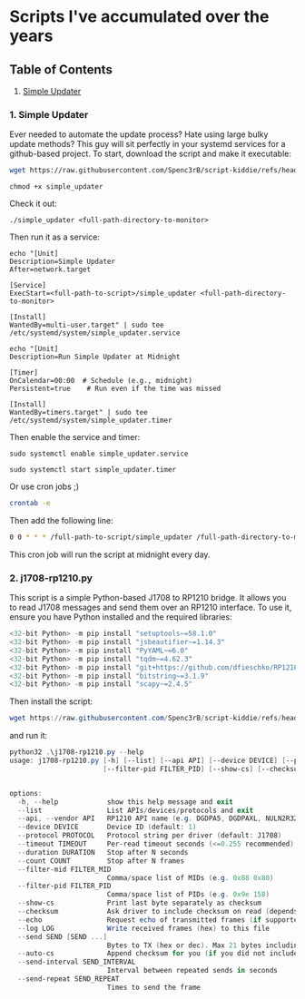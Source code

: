 # Scripts I've accumulated over the years

## Table of Contents
1. [Simple Updater](#1.-Simple-Updater)

### 1. Simple Updater

Ever needed to automate the update process? Hate using large bulky update methods? This guy will sit perfectly in your systemd services for a github-based project. To start, download the script and make it executable:

```bash
wget https://raw.githubusercontent.com/Spenc3rB/script-kiddie/refs/heads/main/simple_updater
```
```
chmod +x simple_updater
```
Check it out:
```
./simple_updater <full-path-directory-to-monitor>
```
Then run it as a service:
```
echo "[Unit]
Description=Simple Updater
After=network.target

[Service]
ExecStart=<full-path-to-script>/simple_updater <full-path-directory-to-monitor>

[Install]
WantedBy=multi-user.target" | sudo tee /etc/systemd/system/simple_updater.service
```
```
echo "[Unit]
Description=Run Simple Updater at Midnight

[Timer]
OnCalendar=00:00  # Schedule (e.g., midnight)
Persistent=true    # Run even if the time was missed

[Install]
WantedBy=timers.target" | sudo tee /etc/systemd/system/simple_updater.timer
```
Then enable the service and timer:
```
sudo systemctl enable simple_updater.service
```
```
sudo systemctl start simple_updater.timer
```
Or use cron jobs ;)
```bash
crontab -e
```

Then add the following line:

```bash
0 0 * * * /full-path-to-script/simple_updater /full-path-directory-to-monitor
```

This cron job will run the script at midnight every day.

### 2. j1708-rp1210.py

This script is a simple Python-based J1708 to RP1210 bridge. It allows you to read J1708 messages and send them over an RP1210 interface. To use it, ensure you have Python installed and the required libraries:

```powershell
<32-bit Python> -m pip install "setuptools~=58.1.0"
<32-bit Python> -m pip install "jsbeautifier~=1.14.3"
<32-bit Python> -m pip install "PyYAML~=6.0"
<32-bit Python> -m pip install "tqdm~=4.62.3"
<32-bit Python> -m pip install "git+https://github.com/dfieschko/RP1210"
<32-bit Python> -m pip install "bitstring~=3.1.9"
<32-bit Python> -m pip install "scapy~=2.4.5"
```

Then install the script:

```powershell
wget https://raw.githubusercontent.com/Spenc3rB/script-kiddie/refs/heads/main/j1708-rp1210
```

and run it:

```powershell
python32 .\j1708-rp1210.py --help
usage: j1708-rp1210.py [-h] [--list] [--api API] [--device DEVICE] [--protocol PROTOCOL] [--timeout TIMEOUT] [--duration DURATION] [--count COUNT] [--filter-mid FILTER_MID]
                       [--filter-pid FILTER_PID] [--show-cs] [--checksum] [--echo] [--log LOG] [--send SEND [SEND ...]] [--auto-cs] [--send-interval SEND_INTERVAL] [--send-repeat SEND_REPEAT]


options:
  -h, --help            show this help message and exit
  --list                List APIs/devices/protocols and exit
  --api, --vendor API   RP1210 API name (e.g. DGDPA5, DGDPAXL, NULN2R32)
  --device DEVICE       Device ID (default: 1)
  --protocol PROTOCOL   Protocol string per driver (default: J1708)
  --timeout TIMEOUT     Per-read timeout seconds (<=0.255 recommended)
  --duration DURATION   Stop after N seconds
  --count COUNT         Stop after N frames
  --filter-mid FILTER_MID
                        Comma/space list of MIDs (e.g. 0x88 0x80)
  --filter-pid FILTER_PID
                        Comma/space list of PIDs (e.g. 0x9e 158)
  --show-cs             Print last byte separately as checksum
  --checksum            Ask driver to include checksum on read (depends on wrapper)
  --echo                Request echo of transmitted frames (if supported)
  --log LOG             Write received frames (hex) to this file
  --send SEND [SEND ...]
                        Bytes to TX (hex or dec). Max 21 bytes including checksum.
  --auto-cs             Append checksum for you (if you did not include it)       
  --send-interval SEND_INTERVAL
                        Interval between repeated sends in seconds
  --send-repeat SEND_REPEAT
                        Times to send the frame
